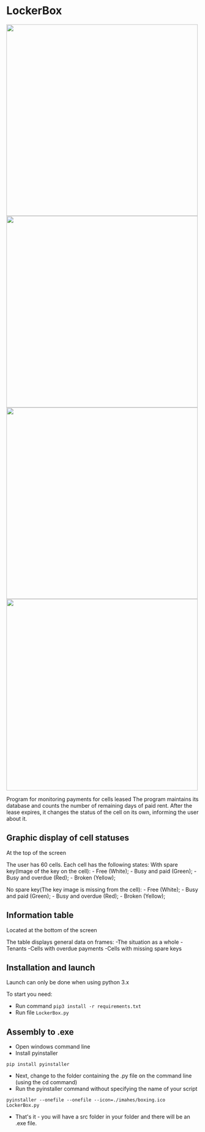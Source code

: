 # LockerBox # 

<img src="https://sun9-64.userapi.com/impg/OfjJCupL46kHlGYPJymjB4d9S6MOlGKWgfzJpA/JDxJDN0Bjrk.jpg?size=1280x722&quality=95&sign=ddda67f24c795fdf3b83813c1fbc4d43&type=album" width="500">
<img src="https://sun9-45.userapi.com/impg/uUnLKLbp5Fkegxwm_loWa439iQF3HTBfE6yEMA/U7W0nNDYoEQ.jpg?size=1280x722&quality=95&sign=6877afbd280354564ba976b705e40808&type=album" width="500">
<img src="https://sun9-27.userapi.com/impg/buh_GEI6Thwe-hfPDA-2cgH2txjKDSPwDdBSgQ/coNxisvQMJ0.jpg?size=1280x722&quality=95&sign=c16bcdf41c64ed07f5a3b43e0c313c70&type=album" width="500">
<img src="https://sun9-5.userapi.com/impg/ZXh1JtJhNZDgbJIQNz4xZnmvzK2SzE-nYMrP7g/HLb5pFTrvZo.jpg?size=1280x722&quality=95&sign=bcfc36796e56d0b1d8736113ec341d84&type=album" width="500">

Program for monitoring payments for cells leased
The program maintains its database and counts the number of remaining days of paid rent. 
After the lease expires, it changes the status of the cell on its own, informing the user about it.

## Graphic display of cell statuses ##
At the top of the screen

The user has 60 cells. Each cell has the following states:
  With spare key(Image of the key on the cell):
    - Free (White);
    - Busy and paid (Green);
    - Busy and overdue (Red);
    - Broken (Yellow);
    
  No spare key(The key image is missing from the cell):
    - Free (White);
    - Busy and paid (Green);
    - Busy and overdue (Red);
    - Broken (Yellow);
    
   
   
## Information table ## 
Located at the bottom of the screen

The table displays general data on frames: 
  -The situation as a whole 
  -Tenants 
  -Cells with overdue payments 
  -Cells with missing spare keys



## Installation and launch ## 
Launch can only be done when using python 3.x

To start you need:
  - Run command `pip3 install -r requirements.txt`
  - Run file `LockerBox.py`
  

## Assembly to .exe ##
  - Open windows command line
  - Install pyinstaller

  `pip install pyinstaller`

  - Next, change to the folder containing the .py file on the command line (using the cd command)
  - Run the pyinstaller command without specifying the name of your script

  `pyinstaller --onefile --onefile --icon=./imahes/boxing.ico LockerBox.py`

  - That's it - you will have a src folder in your folder and there will be an .exe file.
